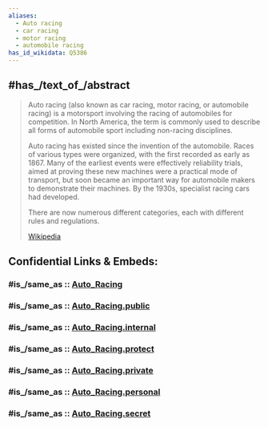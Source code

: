 ```yaml
---
aliases:
  - Auto racing 
  - car racing
  - motor racing
  - automobile racing
has_id_wikidata: Q5386
---
```


## #has_/text_of_/abstract 

> Auto racing (also known as car racing, motor racing, or automobile racing) 
> is a motorsport involving the racing of automobiles for competition. In North America, the term is commonly used to describe all forms of automobile sport including non-racing disciplines.
>
> Auto racing has existed since the invention of the automobile. Races of various types were organized, with the first recorded as early as 1867. Many of the earliest events were effectively reliability trials, aimed at proving these new machines were a practical mode of transport, but soon became an important way for automobile makers to demonstrate their machines. By the 1930s, specialist racing cars had developed.
>
> There are now numerous different categories, each with different rules and regulations.
>
> [Wikipedia](https://en.wikipedia.org/wiki/Auto%20racing) 


## Confidential Links & Embeds: 

### #is_/same_as :: [Auto_Racing](/_Standards/Society/Communication/Media/Performing_Arts/Sport/Individual_Sport/Auto_Racing.md) 

### #is_/same_as :: [Auto_Racing.public](/_public/Society/Communication/Media/Performing_Arts/Sport/Individual_Sport/Auto_Racing.public.md) 

### #is_/same_as :: [Auto_Racing.internal](/_internal/Society/Communication/Media/Performing_Arts/Sport/Individual_Sport/Auto_Racing.internal.md) 

### #is_/same_as :: [Auto_Racing.protect](/_protect/Society/Communication/Media/Performing_Arts/Sport/Individual_Sport/Auto_Racing.protect.md) 

### #is_/same_as :: [Auto_Racing.private](/_private/Society/Communication/Media/Performing_Arts/Sport/Individual_Sport/Auto_Racing.private.md) 

### #is_/same_as :: [Auto_Racing.personal](/_personal/Society/Communication/Media/Performing_Arts/Sport/Individual_Sport/Auto_Racing.personal.md) 

### #is_/same_as :: [Auto_Racing.secret](/_secret/Society/Communication/Media/Performing_Arts/Sport/Individual_Sport/Auto_Racing.secret.md)

